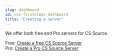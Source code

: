 ```yaml
---
slug: dashboard
id: css-firststeps-dashboard
title: "Creating a server"
---
```


We offer both free and Pro servers for CS Source.

Free: [Create a free CS Source Server](https://fshost.me/free/css)<br />
Pro: [Create a Pro CS Source Server](https://fshost.me/pro/pricing/css)
